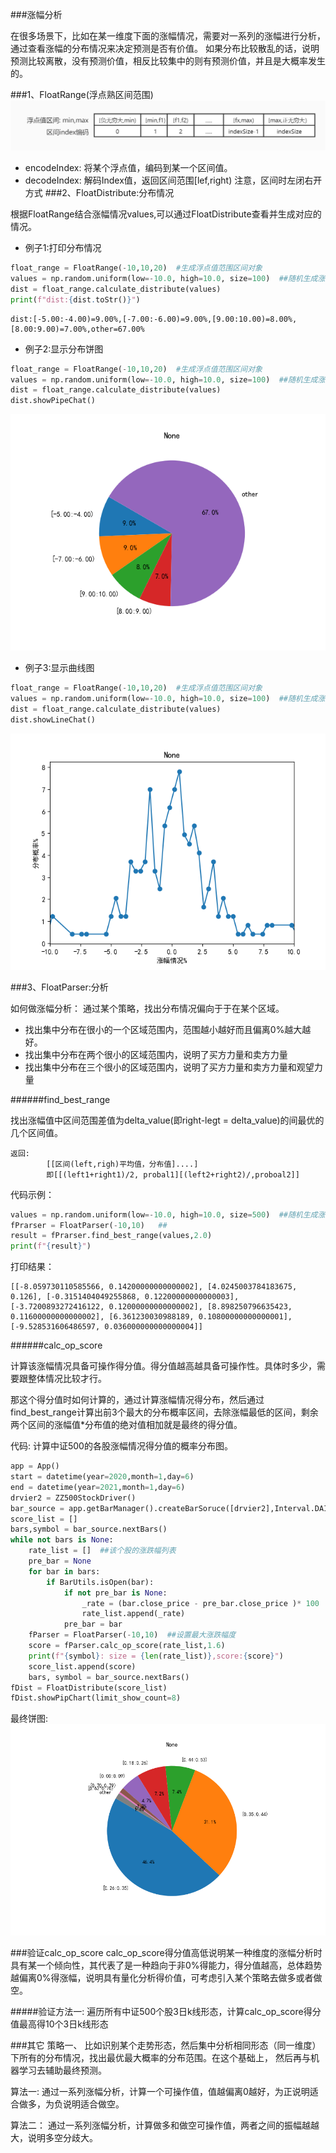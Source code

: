 ###涨幅分析

   在很多场景下，比如在某一维度下面的涨幅情况，需要对一系列的涨幅进行分析，通过查看涨幅的分布情况来决定预测是否有价值。
如果分布比较散乱的话，说明预测比较离散，没有预测价值，相反比较集中的则有预测价值，并且是大概率发生的。
   
###1、FloatRange(浮点熟区间范围)
![](imges/FloatRange.jpg)
+ encodeIndex: 将某个浮点值，编码到某一个区间值。
+ decodeIndex: 解码Index值，返回区间范围[lef,right)
注意，区间时左闭右开方式
###2、FloatDistribute:分布情况

根据FloatRange结合涨幅情况values,可以通过FloatDistribute查看并生成对应的情况。

+ 例子1:打印分布情况

```python
float_range = FloatRange(-10,10,20)  #生成浮点值范围区间对象
values = np.random.uniform(low=-10.0, high=10.0, size=100)  ##随机生成涨幅情况
dist = float_range.calculate_distribute(values)
print(f"dist:{dist.toStr()}")
```
    dist:[-5.00:-4.00)=9.00%,[-7.00:-6.00)=9.00%,[9.00:10.00)=8.00%,[8.00:9.00)=7.00%,other=67.00%
    
+ 例子2:显示分布饼图

```python
float_range = FloatRange(-10,10,20)  #生成浮点值范围区间对象
values = np.random.uniform(low=-10.0, high=10.0, size=100)  ##随机生成涨幅情况
dist = float_range.calculate_distribute(values)
dist.showPipeChat()
```
![](imges/flaot_range_figure.png)


+ 例子3:显示曲线图

```python
float_range = FloatRange(-10,10,20)  #生成浮点值范围区间对象
values = np.random.uniform(low=-10.0, high=10.0, size=100)  ##随机生成涨幅情况
dist = float_range.calculate_distribute(values)
dist.showLineChat()
```
![](imges/flaot_range_figure_line_chart.png)

###3、FloatParser:分析

如何做涨幅分析：
    通过某个策略，找出分布情况偏向于于在某个区域。
+   找出集中分布在很小的一个区域范围内，范围越小越好而且偏离0%越大越好。
+   找出集中分布在两个很小的区域范围内，说明了买方力量和卖方力量
+   找出集中分布在三个很小的区域范围内，说明了买方力量和卖方力量和观望力量

######find_best_range

找出涨幅值中区间范围差值为delta_value(即right-legt = delta_value)的间最优的几个区间值。

    返回:
            [[区间(left,righ)平均值，分布值]....]
            即[[(left1+right1)/2, probal1][(left2+right2)/,proboal2]]
代码示例：
```python
values = np.random.uniform(low=-10.0, high=10.0, size=500)  ##随机生成涨幅情况
fPrarser = FloatParser(-10,10)   ##
result = fPrarser.find_best_range(values,2.0)
print(f"{result}")
```
打印结果：

    [[-8.059730110585566, 0.14200000000000002], [4.0245003784183675, 0.126], [-0.3151404049255868, 0.12200000000000003], [-3.7200893272416122, 0.12000000000000002], [8.898250796635423, 0.11600000000000002], [6.361230030988189, 0.10800000000000001], [-9.528531606486597, 0.036000000000000004]]

######calc_op_score

计算该涨幅情况具备可操作得分值。得分值越高越具备可操作性。具体时多少，需要跟整体情况比较才行。

那这个得分值时如何计算的，通过计算涨幅情况得分布，然后通过find_best_range计算出前3个最大的分布概率区间，去除涨幅最低的区间，剩余两个区间的涨幅值*分布值的绝对值相加就是最终的得分值。

代码: 计算中证500的各股涨幅情况得分值的概率分布图。    
```python
app = App()
start = datetime(year=2020,month=1,day=6)
end = datetime(year=2021,month=1,day=6)
drvier2 = ZZ500StockDriver()
bar_source = app.getBarManager().createBarSoruce([drvier2],Interval.DAILY,start,end)
score_list = []
bars,symbol = bar_source.nextBars()
while not bars is None:
    rate_list = []  ##该个股的涨跌幅列表
    pre_bar = None
    for bar in bars:
        if BarUtils.isOpen(bar):
            if not pre_bar is None:
                _rate = (bar.close_price - pre_bar.close_price )* 100  / pre_bar.close_price
                rate_list.append(_rate)
            pre_bar = bar
    fParser = FloatParser(-10,10)  ##设置最大涨跌幅度
    score = fParser.calc_op_score(rate_list,1.6)
    print(f"{symbol}: size = {len(rate_list)},score:{score}")
    score_list.append(score)
    bars, symbol = bar_source.nextBars()
fDist = FloatDistribute(score_list)
fDist.showPipChart(limit_show_count=8)
```
最终饼图:
![](imges/example_code_001.png)


###验证calc_op_score
calc_op_score得分值高低说明某一种维度的涨幅分析时具有某一个倾向性，其代表了是一种趋向于非0%得能力，得分值越高，总体趋势越偏离0%得涨幅，说明具有量化分析得价值，可考虑引入某个策略去做多或者做空。


#####验证方法一:
遍历所有中证500个股3日k线形态，计算calc_op_score得分值最高得10个3日k线形态


###其它
策略一、
比如识别某个走势形态，然后集中分析相同形态（同一维度）下所有的分布情况，找出最优最大概率的分布范围。在这个基础上，
然后再与机器学习去辅助最终预测。

算法一:
通过一系列涨幅分析，计算一个可操作值，值越偏离0越好，为正说明适合做多，为负说明适合做空。

算法二：
通过一系列涨幅分析，计算做多和做空可操作值，两者之间的振幅越越大，说明多空分歧大。










